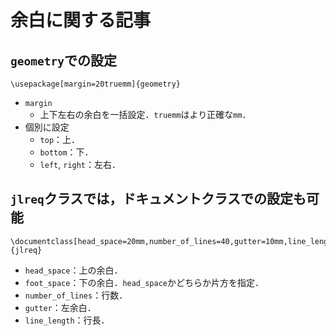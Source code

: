 # 余白に関する記事
## `geometry`での設定
```TeX
\usepackage[margin=20truemm]{geometry}
```
- `margin`
  - 上下左右の余白を一括設定．`truemm`はより正確な`mm`．
- 個別に設定
  - `top`：上．
  - `bottom`：下．
  - `left`, `right`：左右．
## `jlreq`クラスでは，ドキュメントクラスでの設定も可能
```TeX
\documentclass[head_space=20mm,number_of_lines=40,gutter=10mm,line_length=45zw]{jlreq}
```
- `head_space`：上の余白．
- `foot_space`：下の余白．`head_space`かどちらか片方を指定．
- `number_of_lines`：行数．
- `gutter`：左余白．
- `line_length`：行長．
